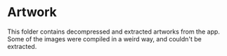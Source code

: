 # Artwork
This folder contains decompressed and extracted artworks from the app. Some of the images were compiled in a weird way, and couldn't be extracted.